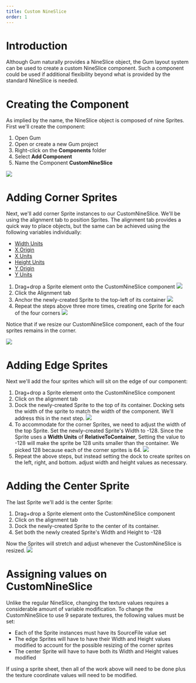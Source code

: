 ```yaml
---
title: Custom NineSlice
order: 1
---
```


# Introduction

Although Gum naturally provides a NineSlice object, the Gum layout system can be used to create a custom NineSlice component. Such a component could be used if additional flexibility beyond what is provided by the standard NineSlice is needed.

# Creating the Component

As implied by the name, the NineSlice object is composed of nine Sprites. First we'll create the component:

1. Open Gum
1. Open or create a new Gum project
1. Right-click on the **Components** folder
1. Select **Add Component**
1. Name the Component **CustomNineSlice**

![](CustomNineSlice1.PNG)

# Adding Corner Sprites

Next, we'll add corner Sprite instances to our CustomNineSlice. We'll be using the alignment tab to position Sprites. The alignment tab provides a quick way to place objects, but the same can be achieved using the following variables individually:

* [Width Units](Width-Units)
* [X Origin](X-Origin)
* [X Units](X-Units)
* [Height Units](Height-Units)
* [Y Origin](Y-Origin)
* [Y Units](Y-Units)

1. Drag+drop a Sprite element onto the CustomNineSlice component ![](DragDropSprite.png)
1. Click the Alignment tab
1. Anchor the newly-created Sprite to the top-left of its container ![](AnchorTopLeft.png)
1. Repeat the steps above three more times, creating one Sprite for each of the four corners ![](FourCornerSprites.PNG)

Notice that if we resize our CustomNineSlice component, each of the four sprites remains in the corner.

![](CustomNineSliceResized.PNG)

# Adding Edge Sprites

Next we'll add the four sprites which will sit on the edge of our component:

1. Drag+drop a Sprite element onto the CustomNineSlice component
1. Click on the alignment tab
1. Dock the newly-created Sprite to the top of its container. Docking sets the width of the sprite to match the width of the component. We'll address this in the next step. ![](DockTop.png)
1. To accommodate for the corner Sprites, we need to adjust the width of the top Sprite. Set the newly-created Sprite's Width to -128. Since the Sprite uses a **Width Units** of **RelativeToContainer**, Setting the value to -128 will make the sprite be 128 units smaller than the container. We picked 128 because each of the corner sprites is 64. ![](TopStretched.PNG)
1. Repeat the above steps, but instead setting the dock to create sprites on the left, right, and bottom. adjust width and height values as necessary.

# Adding the Center Sprite

The last Sprite we'll add is the center Sprite:

1. Drag+drop a Sprite element onto the CustomNineSlice component
1. Click on the alignment tab
1. Dock the newly-created Sprite to the center of its container. 
1. Set both the newly created Sprite's Width and Height to -128

Now the Sprites will stretch and adjust whenever the CustomNineSlice is resized.
![](CustomNineSliceResize.gif)

# Assigning values on CustomNineSlice

Unlike the regular NineSlice, changing the texture values requires a considerable amount of variable modification. To change the CustomNineSlice to use 9 separate textures, the following values must be set:

* Each of the Sprite instances must have its SourceFile value set
* The edge Sprites will have to have their Width and Height values modified to account for the possible resizing of the corner sprites
* The center Sprite will have to have both its Width and Height values modified

If using a sprite sheet, then all of the work above will need to be done plus the  texture coordinate values will need to be modified.

